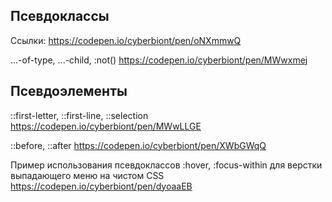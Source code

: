 ## Псевдоклассы

Cсылки: https://codepen.io/cyberbiont/pen/oNXmmwQ

...-of-type, ...-child, :not() https://codepen.io/cyberbiont/pen/MWwxmej

## Псевдоэлементы

::first-letter, ::first-line, ::selection https://codepen.io/cyberbiont/pen/MWwLLGE

::before, ::after https://codepen.io/cyberbiont/pen/XWbGWqQ

Пример использования псевдоклассов :hover, :focus-within для верстки выпадающего меню на чистом CSS  https://codepen.io/cyberbiont/pen/dyoaaEB